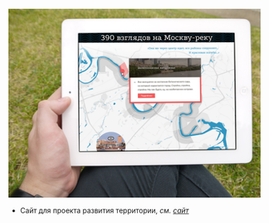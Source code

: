 ![Moscow river](./images/moscow-river-02.png)

* Сайт для проекта развития территории, <i>см. [сайт](https://stories.river.moscow/)</i>
